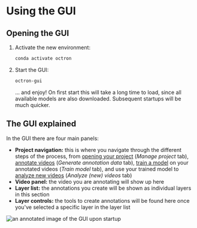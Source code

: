 # Using the GUI

## Opening the GUI
1. Activate the new environment:
    ```sh
    conda activate octron
    ```
2. Start the GUI:
    ```sh
    octron-gui
    ```
    ... and enjoy! 
    On first start this will take a long time to load, since all available models are also downloaded. Subsequent startups will be much quicker. 

## The GUI explained
In the GUI there are four main panels:

- **Project navigation:** this is where you navigate through the different steps of the process, from [opening your project](create-project.md) (*Manage project* tab), [annotate videos](annotating.md) (*Generate annotation data* tab), [train a model](training.md) on your annotated videos (*Train model* tab), and use your trained model to [analyze new videos](analysing.md) (*Analyze (new) videos* tab)
- **Video panel:** the video you are annotating will show up here
- **Layer list:** the annotations you create will be shown as individual layers in this section
- **Layer controls:** the tools to create annotations will be found here once you've selected a specific layer in the layer list

![an annotated image of the GUI upon startup](assets/annotated_images/gui.png)
